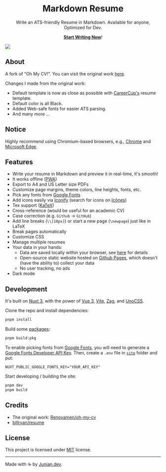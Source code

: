 <h1 align="center">Markdown Resume</h1>

<p align="center">Write an ATS-friendly Resume in Markdown. Available for anyone, Optimized for Dev.</p>

<p align="center"><a href="https://www.junian.dev/markdown-resume/"><strong>Start Writing Now</strong></a>!</p>

<img align="center" src="https://raw.githubusercontent.com/junian/markdown-resume/assets/img/markdown-resume-screenshot-00.jpg"/>

## About

A fork of "Oh My CV!". You can visit the original work [here](https://ohmycv.app/).

Changes I made from the original work:
- Default template is now as close as possible with [CareerCup's](https://www.careercup.com/resume) resume template.
- Default color is all Black.
- Added Web-safe fonts for easier ATS parsing.
- And many more ...

## Notice

Highly recommend using Chromium-based browsers, e.g., [Chrome](https://www.google.com/chrome/) and [Microsoft Edge](https://www.microsoft.com/en-us/edge).

## Features

- Write your resume in Markdown and preview it in real-time, it's smooth!
- It works offline ([PWA](https://developer.mozilla.org/en-US/docs/Web/Progressive_web_apps))
- Export to A4 and US Letter size PDFs
- Customize page margins, theme colors, line heights, fonts, etc.
- Pick any fonts from [Google Fonts](https://fonts.google.com/)
- Add icons easily via [Iconify](https://github.com/iconify/iconify) (search for icons on [Icônes](https://icones.js.org/))
- Tex support ([KaTeX](https://github.com/KaTeX/KaTeX))
- Cross-reference (would be useful for an academic CV)
- Case correction (e.g. `Github` -> `GitHub`)
- Add line breaks (`\\[10px]`) or start a new page (`\newpage`) just like in LaTeX
- Break pages automatically
- Customize CSS
- Manage multiple resumes
- Your data in your hands:
  - Data are saved locally within your browser, see [here](https://localforage.github.io/localForage/) for details
  - Open-source static website hosted on [Github Pages](https://pages.github.com/), which doesn't (have the ability to) collect your data
  - No user tracking, no ads
- Dark mode


## Development

It's built on [Nuxt 3](https://nuxt.com), with the power of [Vue 3](https://github.com/vuejs/vue-next), [Vite](https://github.com/vitejs/vite), [Zag](https://zagjs.com/), and [UnoCSS](https://github.com/antfu/unocss).

Clone the repo and install dependencies:

```bash
pnpm install
```

Build some [packages](packages):

```bash
pnpm build:pkg
```

To enable picking fonts from [Google Fonts](https://fonts.google.com/), you will need to generate a [Google Fonts Developer API Key](https://developers.google.com/fonts/docs/developer_api#APIKey). Then, create a `.env` file in [`site`](site/) folder and put:

```
NUXT_PUBLIC_GOOGLE_FONTS_KEY="YOUR_API_KEY"
```

Start developing / building the site:

```bash
pnpm dev
pnpm build
```

## Credits

- The original work: [Renovamen/oh-my-cv](https://github.com/Renovamen/oh-my-cv)
- [billryan/resume](https://github.com/billryan/resume)

## License

This project is licensed under [MIT](LICENSE) license.

---

Made with ☕ by [Junian.dev](https://www.junian.dev).
